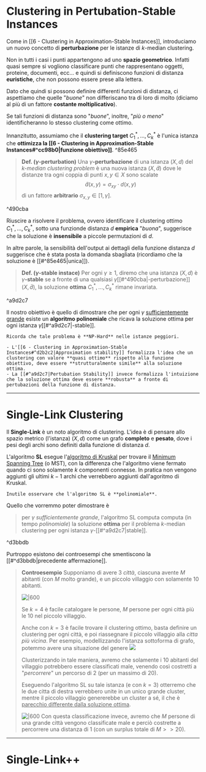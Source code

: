 # Clustering in Pertubation-Stable Instances
Come in [[6 - Clustering in Approximation-Stable Instances]], introduciamo un nuovo concetto di **perturbazione** per le istanze di $k$-median clustering.

Non in tutti i casi i punti appartengono ad uno **spazio geometrico**.
Infatti quasi sempre si vogliono classificare punti che rappresentano oggetti, proteine, documenti, ecc... e quindi si definiscono funzioni di distanza **euristiche**, che non possono essere prese alla lettera.

Dato che quindi si possono definire differenti funzioni di distanza, ci aspettiamo che quelle "*buone*" non differiscano tra di loro di molto (diciamo al più di un fattore **costante moltiplicativo**).

Se tali funzioni di distanza sono "*buone*", inoltre, "*più o meno*" identificheranno lo stesso clustering come ottimo.

Innanzitutto, assumiamo che il **clustering target** $C^*_1, ..., C^*_k$ è l'unica istanza che **ottimizza la [[6 - Clustering in Approximation-Stable Instances#^cc98b0|funzione obiettivo]]**. ^85e465

> **Def. ($\gamma$-perturbation)**
> Una $\gamma$**-perturbazione** di una istanza $(X, d)$ del $k$*-median clustering problem* è una nuova istanza $(X, \tilde{d})$ dove le distanze tra ogni coppia di punti $x,y \in X$ sono scalate $$\tilde{d}(x,y) = \sigma_{xy} \cdot d(x,y)$$ di un fattore **arbitrario** $\sigma_{x,y} \in \left[1, \gamma\right]$.

^490cba

Riuscire a risolvere il problema, ovvero identificare il clustering ottimo $C^*_1, ..., C^*_k$, sotto una funzionde distanza $d$ **empirica** "*buona*", suggerisce che la soluzione è **insensibile** a piccole permutazioni di $d$.

In altre parole, la sensibilità dell'output ai dettagli della funzione distanza $d$ suggerisce che è stata posta la domanda sbagliata (ricordiamo che la soluzione è [[#^85e465|unica]]).

> **Def. ($\gamma$-stable instace)**
> Per ogni $\gamma \geq 1$, diremo che una istanza $(X,d)$ è $\gamma$**-stable** se a fronte di una qualsiasi $\gamma$[[#^490cba|-perturbazione]] $(X, \tilde{d})$, la soluzione **ottima** $C^*_1, ..., C^*_k$ rimane invariata.

^a9d2c7

Il nostro obiettivo è quello di dimostrare che per ogni $\gamma$ <u>sufficientemente grande</u> esiste un **algoritmo polinomiale** che ricava la soluzione ottima per ogni istanza $\gamma$[[#^a9d2c7|-stable]].

```ad-warning
Ricorda che tale problema è **NP-Hard** nelle istanze peggiori.
```


```ad-summary
- L'[[6 - Clustering in Approximation-Stable Instances#^d2b2c2|Approximation stability]] formalizza l'idea che un clustering con valore **quasi ottimo** rispetto alla funzione obiettivo, deve essere **strutturalmente simile** alla soluzione ottima.
- La [[#^a9d2c7|Pertubation Stability]] invece formalizza l'intuizione che la soluzione ottima deve essere **robusta** a fronte di pertubazioni della funzione di distanza.
```

---------
# Single-Link Clustering
Il **Single-Link** è un noto algoritmo di clustering.
L'idea è di pensare allo spazio metrico (l'istanza) $(X,d)$ come un grafo **completo** e **pesato**, dove i pesi degli archi sono definiti dalla funzione di distanza $d$.

L'algoritmo **SL** esegue l'[algoritmo di Kruskal](https://en.wikipedia.org/wiki/Kruskal%27s_algorithm) per trovare il [Minimum Spanning Tree](https://en.wikipedia.org/wiki/Minimum_spanning_tree) (o MST), con la differenza che l'algoritmo viene fermato quando ci sono solamente $k$ componenti connesse.
In pratica non vengono aggiunti gli ultimi $k-1$ archi che verrebbero aggiunti dall'agoritmo di Kruskal.

```ad-note
Inutile osservare che l'algoritmo SL è **polinomiale**.
```

Quello che vorremmo poter dimostrare è

> per $\gamma$ *sufficientemente grande*, l'algoritmo SL computa computa (in tempo *polinomiale*) la soluzione **ottima** per il problema $k$-median clustering per ogni istanza $\gamma$-[[#^a9d2c7|stable]].

^d3bbdb

Purtroppo esistono dei controesempi che smentiscono la [[#^d3bbdb|precedente affermazione]].

> **Controesempio**
> Supponiamo di avere 3 *città*, ciascuna avente $M$ abitanti (con $M$ molto grande), e un piccolo villaggio con solamente $10$ abitanti.
> 
> ![|600](BWA_07_1.png)
> 
> Se $k=4$ è facile catalogare le persone, $M$ persone per ogni città più le $10$ nel piccolo villaggio.
> 
> Anche con $k=3$ è facile trovare il clustering ottimo, basta definire un clustering per ogni città, e poi riassegnare il piccolo villaggio alla *citta più vicina*.
> Per esempio, modellizzando l'istanza sottoforma di grafo, potemmo avere una situazione del genere
> ![](BWA_07_2.png)
> 
> Clusterizzando in tale maniera, avremo che solamente i $10$ abitanti del villaggio potrebbero essere classificati male, venendo così costretti a "*percorrere*" un percorso di $2$ (per un massimo di $20$).
> 
> Eseguendo l'algoritmo SL su tale istanza (e con $k=3$) otterremo che le due citta di destra verrebbero unite in un unico grande cluster, mentre il piccolo villaggio genererebbe un cluster a sé, il che è <u>parecchio differente dalla soluzione ottima</u>.
> 
> ![|600](BWA_07_3.png)
> Con questa classificazione invece, avremo che $M$ persone di una grande città vengono classificate male e perciò costrette a percorrere una distanza di $1$ (con un surplus totale di $M >> 20$).

------
# Single-Link++

